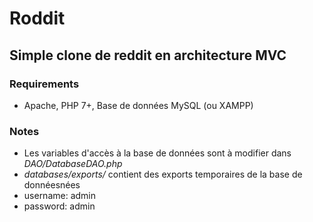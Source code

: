 # Roddit
## Simple clone de reddit en architecture MVC

### Requirements
- Apache, PHP 7+, Base de données MySQL (ou XAMPP)

### Notes
- Les variables d'accès à la base de données sont à modifier dans *DAO/DatabaseDAO.php* 
- *databases/exports/* contient des exports temporaires de la base de donnéesnées
-  username: admin
-  password: admin
